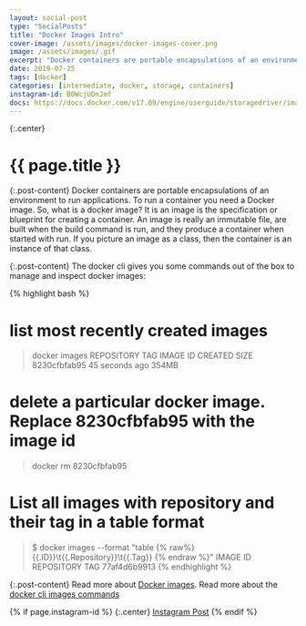 ```yaml
---
layout: social-post
type: "SocialPosts"
title: "Docker Images Intro"
cover-image: /assets/images/docker-images-cover.png
image: /assets/images/.gif
excerpt: "Docker containers are portable encapsulations of an environment to run applications. To run a container you need a Docker image. So, what is a docker image?"
date: 2019-07-25
tags: [docker]
categories: [intermediate, docker, storage, containers]
instagram-id: B0WcjUDnJmf
docs: https://docs.docker.com/v17.09/engine/userguide/storagedriver/imagesandcontainers/
---
```

{:.center}
# {{ page.title }}

{:.post-content}
Docker containers are portable encapsulations of an environment to run applications.
To run a container you need a Docker image. So, what is a docker image? It is
an image is the specification or blueprint for creating a container. An image
is really an immutable file, are built when the build command is run, and
they produce a container when started with run. If you picture an image as a class,
then the container is an instance of that class.

{:.post-content}
The docker cli gives you some commands out of the box to manage and inspect
docker images:

{% highlight bash %}
# list most recently created images
> docker images
REPOSITORY            TAG                 IMAGE ID            CREATED             SIZE
<none>                <none>              8230cfbfab95        45 seconds ago      354MB

# delete a particular docker image. Replace 8230cfbfab95 with the image id
> docker rm 8230cfbfab95

# List all images with repository and their tag in a table format
> $ docker images --format "table {% raw%}{{.ID}}\t{{.Repository}}\t{{.Tag}} {% endraw %}"
IMAGE ID            REPOSITORY                TAG
77af4d6b9913        <none>                    <none>
{% endhighlight %}


{:.post-content}
Read more about <a href="{{page.docs}}" target="_blank">Docker images</a>.
Read more about the <a href="https://docs.docker.com/engine/reference/commandline/images/" target="_blank">docker cli images commands</a>

{% if page.instagram-id %}
{:.center}
<a class="insta-link" href="https://www.instagram.com/p/{{page.instagram-id}}" target="_blank">Instagram Post</a>
{% endif %}
